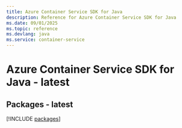 ```yaml
---
title: Azure Container Service SDK for Java
description: Reference for Azure Container Service SDK for Java
ms.date: 09/01/2025
ms.topic: reference
ms.devlang: java
ms.service: container-service
---
```

# Azure Container Service SDK for Java - latest
## Packages - latest
[!INCLUDE [packages](container-service-index.md)]